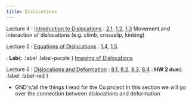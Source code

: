 ```yaml
---
title: Dislocations
---
```


Lecture 4
: [Introduction to Dislocations](#)
  : [2.1](#), [1.2](#), [1.3](#)
Movement and interaction of dislocations (e.g. climb, crossslip, kinking)

Lecture 5
: [Equations of Dislocations](#)
  : [1.4](#), [1.5](#)


: **Lab**{: .label .label-purple } [Imaging of Dislocations](#)

Lecture 6
: [Dislocations and Deformation](#)
  : [8.1](#), [8.2](#), [8.3](#), [8.4](#)
: **HW 2 due**{: .label .label-red }
- GND's/all the things I read for the Cu project
In this section we will go over the connection between dislocations and deformation

